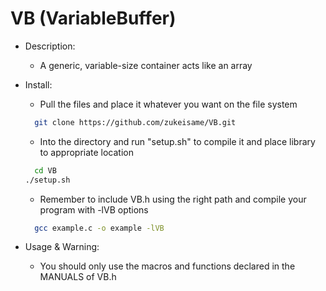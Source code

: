 # VB (VariableBuffer)

- Description:
  - A generic, variable-size container acts like an array

- Install:
  - Pull the files and place it whatever you want on the file system
  ```sh
    git clone https://github.com/zukeisame/VB.git
  ```
  - Into the directory and run "setup.sh" to compile it and place library to appropriate location
  ```sh
    cd VB
  ./setup.sh
  ```
  - Remember to include VB.h using the right path and compile your program with -lVB options
  ```sh
    gcc example.c -o example -lVB
  ```

- Usage & Warning:
  - You should only use the macros and functions declared in the MANUALS of VB.h
